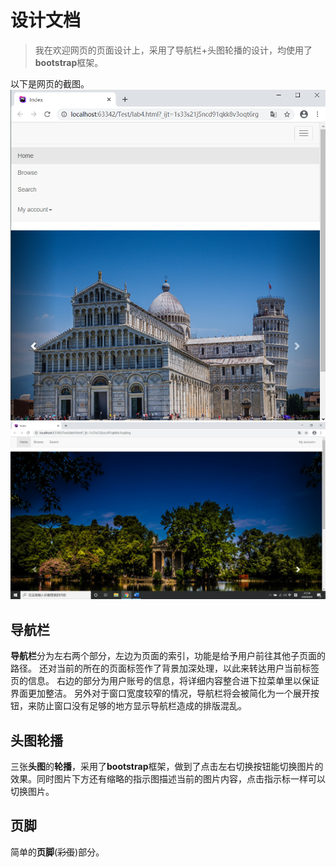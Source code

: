 # 设计文档
> 我在欢迎网页的页面设计上，采用了导航栏+头图轮播的设计，均使用了**bootstrap**框架。

以下是网页的截图。
![img1](../lab4/image/img1.png)
![img2](../lab4/image/img2.png)

## 导航栏

**导航栏**分为左右两个部分，左边为页面的索引，功能是给予用户前往其他子页面的路径。
还对当前的所在的页面标签作了背景加深处理，以此来转达用户当前标签页的信息。
右边的部分为用户账号的信息，将详细内容整合进下拉菜单里以保证界面更加整洁。
另外对于窗口宽度较窄的情况，导航栏将会被简化为一个展开按钮，来防止窗口没有足够的地方显示导航栏造成的排版混乱。

## 头图轮播

三张**头图**的**轮播**，采用了**bootstrap**框架，做到了点击左右切换按钮能切换图片的效果。同时图片下方还有缩略的指示图描述当前的图片内容，点击指示标一样可以切换图片。

## 页脚

简单的**页脚**(~~彩蛋~~)部分。